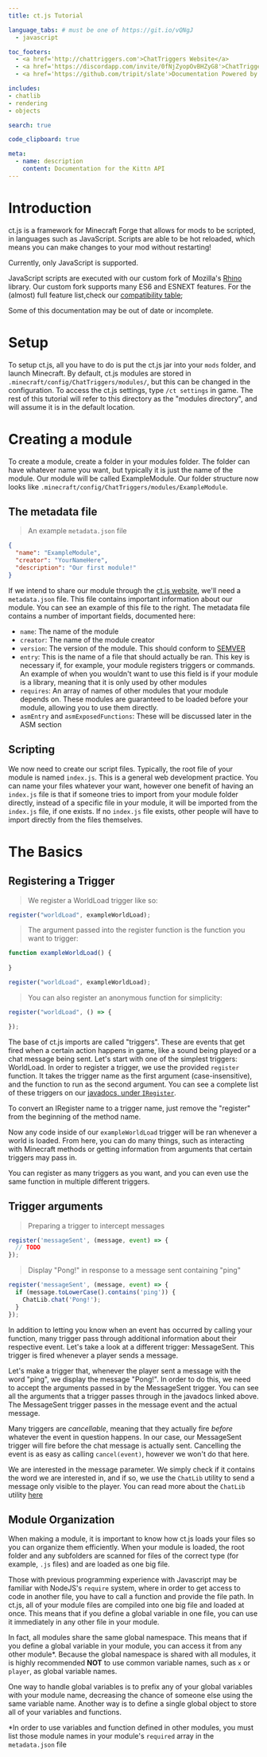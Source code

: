 ```yaml
---
title: ct.js Tutorial

language_tabs: # must be one of https://git.io/vQNgJ
  - javascript

toc_footers:
  - <a href='http://chattriggers.com'>ChatTriggers Website</a>
  - <a href='https://discordapp.com/invite/0fNjZyopOvBHZyG8'>ChatTriggers Discord</a>
  - <a href='https://github.com/tripit/slate'>Documentation Powered by Slate</a>

includes:
- chatlib
- rendering
- objects

search: true

code_clipboard: true

meta:
  - name: description
    content: Documentation for the Kittn API
---
```


# Introduction

ct.js is a framework for Minecraft Forge that allows for mods to be scripted, in
languages such as JavaScript. Scripts are able to be hot reloaded, which means
you can make changes to your mod without restarting!

<aside class="warning">
  Currently, only JavaScript is supported.
</aside>

JavaScript scripts are executed with our custom fork of Mozilla's 
[Rhino](https://developer.mozilla.org/en-US/docs/Mozilla/Projects/Rhino)
library. Our custom fork supports many ES6 and ESNEXT features. For the (almost)
full feature list,check our 
[compatibility table](https://chattriggers.github.io/rhino/);

<aside class="warning">
  Some of this documentation may be out of date or incomplete.
</aside>

# Setup

To setup ct.js, all you have to do is put the ct.js jar into your `mods` folder,
and launch Minecraft. By default, ct.js modules are stored in 
`.minecraft/config/ChatTriggers/modules/`, but this can be changed in the 
configuration. To access the ct.js settings, type `/ct settings` in game. The 
rest of this tutorial will refer to this directory as the "modules directory",
and will assume it is in the default location.
 
# Creating a module

To create a module, create a folder in your modules folder. The folder can have
whatever name you want, but typically it is just the name of the module. Our
module will be called ExampleModule. Our folder structure now looks like 
`.minecraft/config/ChatTriggers/modules/ExampleModule`.

## The metadata file

> An example `metadata.json` file

```json
{
  "name": "ExampleModule",
  "creator": "YourNameHere",
  "description": "Our first module!"
}
```


If we intend to share our module through the 
[ct.js website](https://chattriggers.com), we'll need a `metadata.json` file.
This file contains important information about our module. You can see an
example of this file to the right. The metadata file contains a number of 
important fields, documented here:

- `name`: The name of the module
- `creator`: The name of the module creator
- `version`: The version of the module. This should conform to 
  [SEMVER](https://semver.org/)
- `entry`: This is the name of a file that should actually be ran. This key is
  necessary if, for example, your module registers triggers or commands. An 
  example of when you wouldn't want to use this field is if your module is a 
  library, meaning that it is only used by other modules
- `requires`: An array of names of other modules that your module depends on.
  These modules are guaranteed to be loaded before your module, allowing you to 
  use them directly.
- `asmEntry` and `asmExposedFunctions`: These will be discussed later in the ASM
  section

## Scripting

We now need to create our script files. Typically, the root file of your module
is named `index.js`. This is a general web development practice. You can name
your files whatever your want, however one benefit of having an `index.js` file
is that if someone tries to import from your module folder directly, instead of
a specific file in your module, it will be imported from the `index.js` file, if
one exists. If no `index.js` file exists, other people will have to import
directly from the files themselves.

# The Basics

## Registering a Trigger

>We register a WorldLoad trigger like so:

```javascript
register("worldLoad", exampleWorldLoad);
```

>The argument passed into the register function is the function you want to trigger:

```javascript
function exampleWorldLoad() {
  
}

register("worldLoad", exampleWorldLoad);
```

>You can also register an anonymous function for simplicity:

```javascript
register("worldLoad", () => {

});
```

The base of ct.js imports are called "triggers". These are events that get fired
when a certain action happens in game, like a sound being played or a chat 
message being sent. Let's start with one of the simplest triggers: WorldLoad. In
order to register a trigger, we use the provided `register` function. It takes
the trigger name as the first argument (case-insensitive), and the function to
run as the second argument. You can see a complete list of these triggers on our 
[javadocs, under `IRegister`](https://www.chattriggers.com/javadocs/com/chattriggers/ctjs/engine/IRegister.html).

<aside class="notice">
  To convert an IRegister name to a trigger name, just remove the "register" from the beginning of the method name.
</aside>

Now any code inside of our `exampleWorldLoad` trigger will be ran whenever a world is loaded. From here, you 
can do many things, such as interacting with Minecraft methods or getting information from arguments that 
certain triggers may pass in.

<aside class="notice">
  You can register as many triggers as you want, and you can even use the same function in multiple different triggers.
</aside>

## Trigger arguments

> Preparing a trigger to intercept messages

```js
register('messageSent', (message, event) => {
  // TODO
});
```

> Display "Pong!" in response to a message sent containing "ping"

```js
register('messageSent', (message, event) => {
  if (message.toLowerCase().contains('ping')) {
    ChatLib.chat('Pong!');
  }
});
```

In addition to letting you know when an event has occurred by calling your function, many trigger pass through additional information about their respective event. Let's take a look at a different trigger: MessageSent. This trigger is fired whenever a player sends a message.

Let's make a trigger that, whenever the player sent a message with the word "ping", we display the message "Pong!". In order to do this, we need to accept the arguments passed in by the MessageSent trigger. You can see all the arguments that a trigger passes through in the javadocs linked above. The MessageSent trigger passes in the message event and the actual message.

Many triggers are _cancellable_, meaning that they actually fire _before_ whatever the event in question happens. In our case, our MessageSent trigger will fire before the chat message is actually sent. Cancelling the event is as easy as calling `cancel(event)`, however we won't do that here.

We are interested in the message parameter. We simply check if it contains the word we are interested in, and if so, we use the `ChatLib` utility to send a message only visible to the player. You can read more about the `ChatLib` utility [here](TODO)

## Module Organization

When making a module, it is important to know how ct.js loads your files so you can organize them efficiently. When your module is loaded, the root folder and any subfolders are scanned for files of the correct type (for example, `.js` files) and are loaded as one big file. 

Those with previous programming experience with Javascript may be familiar with NodeJS's `require` system, where in order to get access to code in another file, you have to call a function and provide the file path. In ct.js, all of your module files are compiled into one big file and loaded at once. This means that if you define a global variable in one file, you can use it immediately in any other file in your module.

In fact, all modules share the same global namespace. This means that if you define a global variable in your module, you can access it from any other module*. Because the global namespace is shared with all modules, it is highly recommended **NOT** to use common variable names, such as `x` or `player`, as global variable names. 

One way to handle global variables is to prefix any of your global variables with your module name, decreasing the chance of someone else using the same variable name. Another way is to define a single global object to store all of your variables and functions.

<aside class="warning">*In order to use variables and function defined in other modules, you must list those module names in your module's <code>required</code> array in the <code>metadata.json</code> file</aside>
